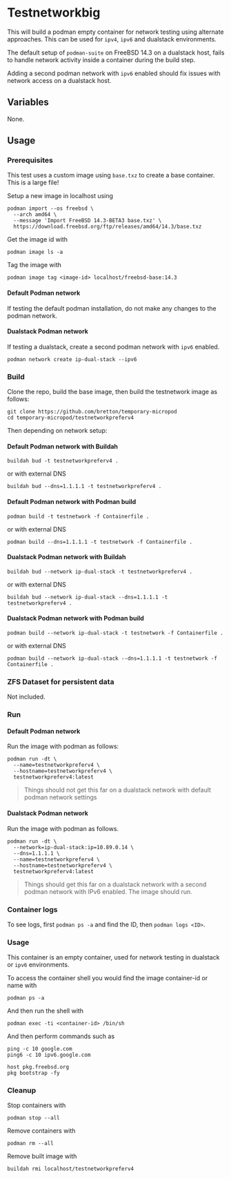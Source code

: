 # Testnetworkbig

This will build a podman empty container for network testing using alternate approaches. This can be used for `ipv4`, `ipv6` and dualstack environments.

The default setup of `podman-suite` on FreeBSD 14.3 on a dualstack host, fails to handle network activity inside a container during the build step.

Adding a second podman network with `ipv6` enabled should fix issues with network access on a dualstack host.

## Variables

None.

## Usage

### Prerequisites

This test uses a custom image using `base.txz` to create a base container. This is a large file!

Setup a new image in localhost using

```
podman import --os freebsd \
  --arch amd64 \
  --message 'Import FreeBSD 14.3-BETA3 base.txz' \
  https://download.freebsd.org/ftp/releases/amd64/14.3/base.txz
```

Get the image id with
```
podman image ls -a
```

Tag the image with
```
podman image tag <image-id> localhost/freebsd-base:14.3
```

#### Default Podman network

If testing the default podman installation, do not make any changes to the podman network.

#### Dualstack Podman network

If testing a dualstack, create a second podman network with `ipv6` enabled.

```
podman network create ip-dual-stack --ipv6
```

### Build

Clone the repo, build the base image, then build the testnetwork image as follows:

```
git clone https://github.com/bretton/temporary-micropod
cd temporary-micropod/testnetworkpreferv4
```

Then depending on network setup:

#### Default Podman network with Buildah

```
buildah bud -t testnetworkpreferv4 .
```

or with external DNS

```
buildah bud --dns=1.1.1.1 -t testnetworkpreferv4 .
```

#### Default Podman network with Podman build

```
podman build -t testnetwork -f Containerfile .
```

or with external DNS

```
podman build --dns=1.1.1.1 -t testnetwork -f Containerfile .
```

#### Dualstack Podman network with Buildah

```
buildah bud --network ip-dual-stack -t testnetworkpreferv4 .
```

or with external DNS

```
buildah bud --network ip-dual-stack --dns=1.1.1.1 -t testnetworkpreferv4 .
```

#### Dualstack Podman network with Podman build

```
podman build --network ip-dual-stack -t testnetwork -f Containerfile .
```

or with external DNS

```
podman build --network ip-dual-stack --dns=1.1.1.1 -t testnetwork -f Containerfile .
```

### ZFS Dataset for persistent data

Not included.

### Run

#### Default Podman network

Run the image with podman as follows:

```
podman run -dt \
  --name=testnetworkpreferv4 \
  --hostname=testnetworkpreferv4 \
  testnetworkpreferv4:latest
```

> Things should not get this far on a dualstack network with default podman network settings

#### Dualstack Podman network

Run the image with podman as follows. 

```
podman run -dt \
  --network=ip-dual-stack:ip=10.89.0.14 \
  --dns=1.1.1.1 \
  --name=testnetworkpreferv4 \
  --hostname=testnetworkpreferv4 \
  testnetworkpreferv4:latest
```

> Things should get this far on a dualstack network with a second podman network with IPv6 enabled. The image should run.

### Container logs

To see logs, first `podman ps -a` and find the ID, then `podman logs <ID>`.

### Usage

This container is an empty container, used for network testing in dualstack or `ipv6` environments.

To access the container shell you would find the image container-id or name with
```
podman ps -a
```

And then run the shell with
```
podman exec -ti <container-id> /bin/sh
```

And then perform commands such as
```
ping -c 10 google.com
ping6 -c 10 ipv6.google.com

host pkg.freebsd.org
pkg bootstrap -fy
```

### Cleanup

Stop containers with

```
podman stop --all
```

Remove containers with

```
podman rm --all
```

Remove built image with

```
buildah rmi localhost/testnetworkpreferv4
```

